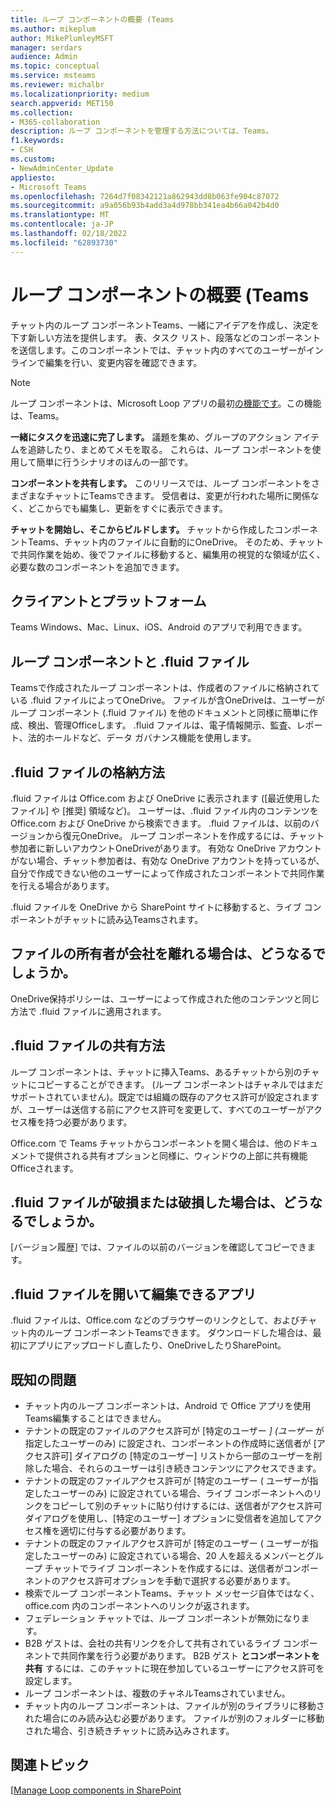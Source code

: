 ```yaml
---
title: ループ コンポーネントの概要 (Teams
ms.author: mikeplum
author: MikePlumleyMSFT
manager: serdars
audience: Admin
ms.topic: conceptual
ms.service: msteams
ms.reviewer: michalbr
ms.localizationpriority: medium
search.appverid: MET150
ms.collection:
- M365-collaboration
description: ループ コンポーネントを管理する方法については、Teams。
f1.keywords:
- CSH
ms.custom:
- NewAdminCenter_Update
appliesto:
- Microsoft Teams
ms.openlocfilehash: 7264d7f08342121a862943dd8b063fe904c87072
ms.sourcegitcommit: a9a056b93b4add3a4d978bb341ea4b66a042b4d0
ms.translationtype: MT
ms.contentlocale: ja-JP
ms.lasthandoff: 02/18/2022
ms.locfileid: "62893730"
---
```

# <a name="overview-of-loop-components-in-teams"></a>ループ コンポーネントの概要 (Teams

チャット内のループ コンポーネントTeams、一緒にアイデアを作成し、決定を下す新しい方法を提供します。 表、タスク リスト、段落などのコンポーネントを送信します。このコンポーネントでは、チャット内のすべてのユーザーがインラインで編集を行い、変更内容を確認できます。 

> [!Note]
> ループ コンポーネントは、Microsoft Loop アプリの最初[の機能です](https://www.microsoft.com/en-us/microsoft-loop)。この機能は、Teams。 

**一緒にタスクを迅速に完了します。** 議題を集め、グループのアクション アイテムを追跡したり、まとめてメモを取る。 これらは、ループ コンポーネントを使用して簡単に行うシナリオのほんの一部です。

**コンポーネントを共有します。** このリリースでは、ループ コンポーネントをさまざまなチャットにTeamsできます。 受信者は、変更が行われた場所に関係なく、どこからでも編集し、更新をすぐに表示できます。

**チャットを開始し、そこからビルドします。** チャットから作成したコンポーネントTeams、チャット内のファイルに自動的にOneDrive。 そのため、チャットで共同作業を始め、後でファイルに移動すると、編集用の視覚的な領域が広く、必要な数のコンポーネントを追加できます。

## <a name="clients-and-platforms"></a>クライアントとプラットフォーム

Teams Windows、Mac、Linux、iOS、Android のアプリで利用できます。

## <a name="loop-components-and-fluid-files"></a>ループ コンポーネントと .fluid ファイル

Teamsで作成されたループ コンポーネントは、作成者のファイルに格納されている .fluid ファイルによってOneDrive。 ファイルが含OneDriveは、ユーザーがループ コンポーネント (.fluid ファイル) を他のドキュメントと同様に簡単に作成、検出、管理Officeします。 .fluid ファイルは、電子情報開示、監査、レポート、法的ホールドなど、データ ガバナンス機能を使用します。

## <a name="how-are-fluid--files-stored"></a>.fluid ファイルの格納方法

.fluid ファイルは Office.com および OneDrive に表示されます ([最近使用したファイル] や [推奨] 領域など)。 ユーザーは、.fluid ファイル内のコンテンツを Office.com および OneDrive から検索できます。 .fluid ファイルは、以前のバージョンから復元OneDrive。 ループ コンポーネントを作成するには、チャット参加者に新しいアカウントOneDriveがあります。 有効な OneDrive アカウントがない場合、チャット参加者は、有効な OneDrive アカウントを持っているが、自分で作成できない他のユーザーによって作成されたコンポーネントで共同作業を行える場合があります。 

.fluid ファイルを OneDrive から SharePoint サイトに移動すると、ライブ コンポーネントがチャットに読み込Teamsされます。

## <a name="what-happens-if-the-owner-of-the-file-leaves-the-company"></a>ファイルの所有者が会社を離れる場合は、どうなるでしょうか。

OneDrive保持ポリシーは、ユーザーによって作成された他のコンテンツと同じ方法で .fluid ファイルに適用されます。

## <a name="how-are-fluid-files-shared"></a>.fluid ファイルの共有方法

ループ コンポーネントは、チャットに挿入Teams、あるチャットから別のチャットにコピーすることができます。 (ループ コンポーネントはチャネルではまだサポートされていません)。既定では組織の既存のアクセス許可が設定されますが、ユーザーは送信する前にアクセス許可を変更して、すべてのユーザーがアクセス権を持つ必要があります。

Office.com で Teams チャットからコンポーネントを開く場合は、他のドキュメントで提供される共有オプションと同様に、ウィンドウの上部に共有機能Officeされます。

## <a name="what-if-a-fluid-file-becomes-corrupted-or-damaged"></a>.fluid ファイルが破損または破損した場合は、どうなるでしょうか。

[バージョン履歴] では、ファイルの以前のバージョンを確認してコピーできます。

## <a name="what-apps-can-open-and-edit-fluid-files"></a>.fluid ファイルを開いて編集できるアプリ

.fluid ファイルは、Office.com などのブラウザーのリンクとして、およびチャット内のループ コンポーネントTeamsできます。 ダウンロードした場合は、最初にアプリにアップロードし直したり、OneDriveしたりSharePoint。

## <a name="known-issues"></a>既知の問題

- チャット内のループ コンポーネントは、Android で Office アプリを使用Teams編集することはできません。
- テナントの既定のファイルのアクセス許可が [特定のユーザー *] (ユーザー* が指定したユーザーのみ) に設定され、コンポーネントの作成時に送信者が [アクセス許可] ダイアログの [特定のユーザー] リストから一部のユーザーを削除した場合、それらのユーザーは引き続きコンテンツにアクセスできます。
- テナントの既定のファイルアクセス許可が  [特定のユーザー ( ユーザーが指定したユーザーのみ) に設定されている場合、ライブ コンポーネントへのリンクをコピーして別のチャットに貼り付けするには、送信者がアクセス許可ダイアログを使用し、[特定のユーザー] オプションに受信者を追加してアクセス権を適切に付与する必要があります。
- テナントの既定のファイルアクセス許可が  [特定のユーザー ( ユーザーが指定したユーザーのみ) に設定されている場合、20 人を超えるメンバーとグループ チャットでライブ コンポーネントを作成するには、送信者がコンポーネントのアクセス許可オプションを手動で選択する必要があります。
- 検索でループ コンポーネントTeams、チャット メッセージ自体ではなく、office.com 内のコンポーネントへのリンクが返されます。
- フェデレーション チャットでは、ループ コンポーネントが無効になります。
- B2B ゲストは、会社の共有リンクを介して共有されているライブ コンポーネントで共同作業を行う必要があります。 B2B ゲスト **とコンポーネントを共有** するには、このチャットに現在参加しているユーザーにアクセス許可を設定します。
- ループ コンポーネントは、複数のチャネルTeamsされていません。
- チャット内のループ コンポーネントは、ファイルが別のライブラリに移動された場合にのみ読み込む必要があります。 ファイルが別のフォルダーに移動された場合、引き続きチャットに読み込みされます。

## <a name="related-topics"></a>関連トピック

[[Manage Loop components in SharePoint](/sharepoint/manage-loop-components)

